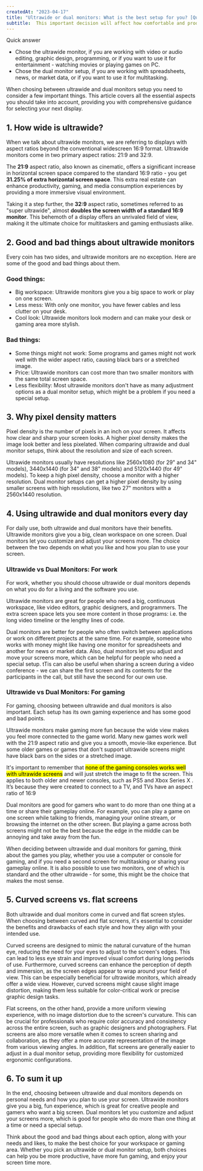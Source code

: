 ```yaml
---
createdAt: "2023-04-17"
title: "Ultrawide or dual monitors: What is the best setup for you? [Quick guide]"
subtitle:  This important decision will affect how comfortable and productive you are. Our easy-to-understand guide will teach you all about ultrawide and dual monitors. This will help you make the best choice for your needs and likes.
---
```

<div class="md-border">
<div class="md-border-title">Quick answer</div>

- Chose the ultrawide monitor, if you are working with video or audio editing, graphic design, programming, or if you want to use it for entertainment - watching movies or playing games on PC.
- Chose the dual monitor setup, if you are working with spreadsheets, news, or market data, or if you want to use it for multitasking.
</div>

When chosing between ultrawide and dual monitors setup you need to consider a few important things.
This article covers all the essential aspects you should take into account, providing you with comprehensive guidance for selecting your next display.

## 1. How wide is ultrawide?
When we talk about ultrawide monitors, we are referring to displays with aspect ratios beyond the conventional widescreen 16:9 format. 
Ultrawide monitors come in two primary aspect ratios: 21:9 and 32:9. 

The **21:9** aspect ratio, also known as cinematic, offers a significant increase in horizontal screen space compared to the standard 16:9 ratio - you get **31.25% of extra horizontal screen space**.
This extra real estate can enhance productivity, gaming, and media consumption experiences by providing a more immersive visual environment.

Taking it a step further, the **32:9** aspect ratio, sometimes referred to as "super ultrawide", almost **doubles the screen width of a standard 16:9 monitor**. 
This behemoth of a display offers an unrivaled field of view, making it the ultimate choice for multitaskers  and gaming enthusiasts alike.

## 2. Good and bad things about ultrawide monitors
Every coin has two sides, and ultrawide monitors are no exception. Here are some of the good and bad things about them.

### Good things:

- Big workspace: Ultrawide monitors give you a big space to work or play on one screen.
- Less mess: With only one monitor, you have fewer cables and less clutter on your desk.
- Cool look: Ultrawide monitors look modern and can make your desk or gaming area more stylish.

### Bad things:

- Some things might not work: Some programs and games might not work well with the wider aspect ratio, causing black bars or a stretched image.
- Price: Ultrawide monitors can cost more than two smaller monitors with the same total screen space.
- Less flexibility: Most ultrawide monitors don't have as many adjustment options as a dual monitor setup, which might be a problem if you need a special setup.

## 3. Why pixel density matters
Pixel density is the number of pixels in an inch on your screen. It affects how clear and sharp your screen looks. A higher pixel density makes the image look better and less pixelated. When comparing ultrawide and dual monitor setups, think about the resolution and size of each screen.

Ultrawide monitors usually have resolutions like 2560x1080 (for 29" and 34" models), 3440x1440 (for 34" and 38" models) and 5120x1440 (for 49" models). To keep a high pixel density, choose a monitor with a higher resolution. Dual monitor setups can get a higher pixel density by using smaller screens with high resolutions, like two 27" monitors with a 2560x1440 resolution.

## 4. Using ultrawide and dual monitors every day
For daily use, both ultrawide and dual monitors have their benefits. Ultrawide monitors give you a big, clean workspace on one screen. Dual monitors let you customize and adjust your screens more. The choice between the two depends on what you like and how you plan to use your screen.

### Ultrawide vs Dual Monitors: For work
For work, whether you should choose ultrawide or dual monitors depends on what you do for a living and the software you use.

Ultrawide monitors are great for people who need a big, continuous workspace, like video editors, graphic designers, and programmers. The extra screen space lets you see more content in those programs: i.e. the long video timeline or the lengthy lines of code.

Dual monitors are better for people who often switch between applications or work on different projects at the same time. For example, someone who works with money might like having one monitor for spreadsheets and another for news or market data. Also, dual monitors let you adjust and move your screens more, which can be helpful for people who need a special setup. tTis can also be useful when sharing a screen during a video conference - we can share the first screen and its contents for the participants in the call, but still have the second for our own use.

### Ultrawide vs Dual Monitors: For gaming
For gaming, choosing between ultrawide and dual monitors is also important. Each setup has its own gaming experience and has some good and bad points.

Ultrawide monitors make gaming more fun because the wide view makes you feel more connected to the game world. Many new games work well with the 21:9 aspect ratio and give you a smooth, movie-like experience. But some older games or games that don't support ultrawide screens might have black bars on the sides or a stretched image.

It's important to remember that <mark>none of the gaming consoles works well with ultrawide screens</mark> and will just stretch the image to fit the screen. This applies to both older and newer consoles, such as PS5 and Xbox Series X . It’s because they were created to connect to a TV, and TVs have an aspect ratio of 16:9

Dual monitors are good for gamers who want to do more than one thing at a time or share their gameplay online. For example, you can play a game on one screen while talking to friends, managing your online stream, or browsing the internet on the other screen. But playing a game across both screens might not be the best because the edge in the middle can be annoying and take away from the fun.

When deciding between ultrawide and dual monitors for gaming, think about the games you play, whether you use a computer or console for gaming, and if you need a second screen for multitasking or sharing your gameplay online. It is also possible to use two monitors, one of which is standard and the other ultrawide - for some, this might be the choice that makes the most sense.

## 5. Curved screens vs. flat screens
Both ultrawide and dual monitors come in curved and flat screen styles. When choosing between curved and flat screens, it's essential to consider the benefits and drawbacks of each style and how they align with your intended use.

Curved screens are designed to mimic the natural curvature of the human eye, reducing the need for your eyes to adjust to the screen's edges. This can lead to less eye strain and improved visual comfort during long periods of use. Furthermore, curved screens can enhance the perception of depth and immersion, as the screen edges appear to wrap around your field of view. This can be especially beneficial for ultrawide monitors, which already offer a wide view. However, curved screens might cause slight image distortion, making them less suitable for color-critical work or precise graphic design tasks.

Flat screens, on the other hand, provide a more uniform viewing experience, with no image distortion due to the screen's curvature. This can be crucial for professionals who require color accuracy and consistency across the entire screen, such as graphic designers and photographers. Flat screens are also more versatile when it comes to screen sharing and collaboration, as they offer a more accurate representation of the image from various viewing angles. In addition, flat screens are generally easier to adjust in a dual monitor setup, providing more flexibility for customized ergonomic configurations.

## 6. To sum it up
In the end, choosing between ultrawide and dual monitors depends on personal needs and how you plan to use your screen. Ultrawide monitors give you a big, fun experience, which is great for creative people and gamers who want a big screen. Dual monitors let you customize and adjust your screens more, which is good for people who do more than one thing at a time or need a special setup.

Think about the good and bad things about each option, along with your needs and likes, to make the best choice for your workspace or gaming area. Whether you pick an ultrawide or dual monitor setup, both choices can help you be more productive, have more fun gaming, and enjoy your screen time more.